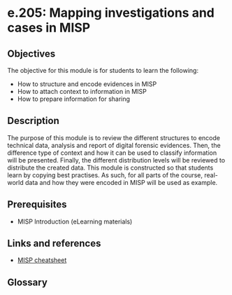 # e.205: Mapping investigations and cases in MISP

## Objectives
The objective for this module is for students to learn the following:
- How to structure and encode evidences in MISP
- How to attach context to information in MISP
- How to prepare information for sharing

## Description
The purpose of this module is to review the different structures to encode technical data, analysis and report of digital forensic evidences.
Then, the difference type of context and how it can be used to classify information will be presented.
Finally, the different distribution levels will be reviewed to distribute the created data.
This module is constructed so that students learn by copying best practises.
As such, for all parts of the course, real-world data and how they were encoded in MISP will be used as example.

## Prerequisites
- MISP Introduction (eLearning materials)

## Links and references
- [MISP cheatsheet](https://www.misp-project.org/misp-training/cheatsheet.pdf)

## Glossary
